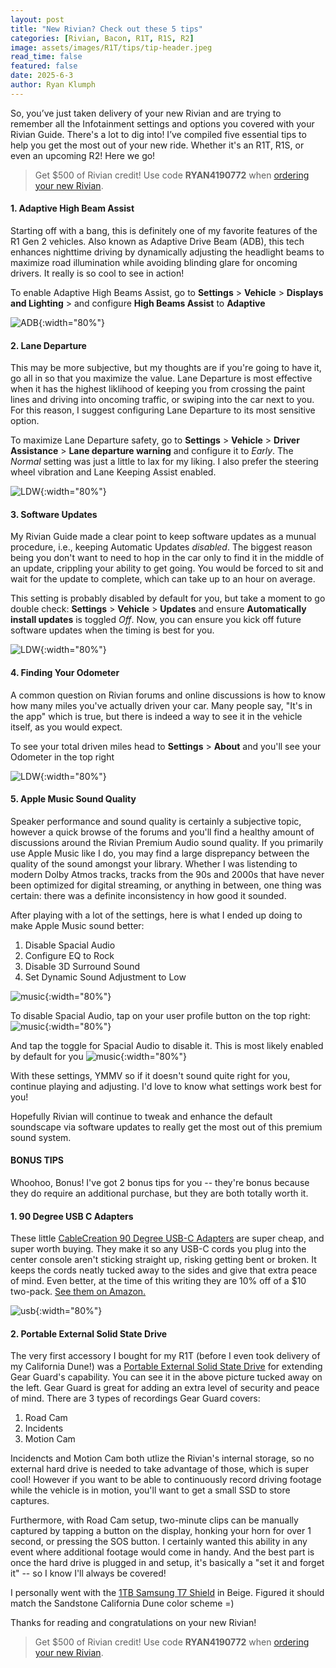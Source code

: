 ```yaml
---
layout: post
title: "New Rivian? Check out these 5 tips"
categories: [Rivian, Bacon, R1T, R1S, R2]
image: assets/images/R1T/tips/tip-header.jpeg
read_time: false
featured: false
date: 2025-6-3
author: Ryan Klumph
---
```

So, you’ve just taken delivery of your new Rivian and are trying to remember all the Infotainment settings and options you covered with your Rivian Guide. There's a lot to dig into! I’ve compiled five essential tips to help you get the most out of your new ride. Whether it's an R1T, R1S, or even an upcoming R2! Here we go!  

> Get $500 of Rivian credit! Use code **RYAN4190772** when [ordering your new Rivian](https://rivian.com/configurations/list?reprCode=RYAN4190772).  

#### 1. Adaptive High Beam Assist
Starting off with a bang, this is definitely one of my favorite features of the R1 Gen 2 vehicles. Also known as Adaptive Drive Beam (ADB), this tech enhances nighttime driving by dynamically adjusting the headlight beams to maximize road illumination while avoiding blinding glare for oncoming drivers. It really is so cool to see in action!

To enable Adaptive High Beams Assist, go to **Settings** > **Vehicle** > **Displays and Lighting** > and configure **High Beams Assist** to **Adaptive**

![ADB](/assets/images/R1T/tips/adb.jpeg){:width="80%"} 

#### 2. Lane Departure
This may be more subjective, but my thoughts are if you're going to have it, go all in so that you maximize the value. Lane Departure is most effective when it has the highest liklihood of keeping you from crossing the paint lines and driving into oncoming traffic, or swiping into the car next to you. For this reason, I suggest configuring Lane Departure to its most sensitive option. 

To maximize Lane Departure safety, go to **Settings** > **Vehicle** > **Driver Assistance** > **Lane departure warning** and configure it to *Early*. The *Normal* setting was just a little to lax for my liking. I also prefer the steering wheel vibration and Lane Keeping Assist enabled. 

![LDW](/assets/images/R1T/tips/lane.jpeg){:width="80%"} 

#### 3. Software Updates
My Rivian Guide made a clear point to keep software updates as a munual procedure, i.e., keeping Automatic Updates *disabled*. The biggest reason being you don't want to need to hop in the car only to find it in the middle of an update, crippling your ability to get going. You would be forced to sit and wait for the update to complete, which can take up to an hour on average. 

This setting is probably disabled by default for you, but take a moment to go double check: **Settings** > **Vehicle** > **Updates** and ensure **Automatically install updates** is toggled *Off*. Now, you can ensure you kick off future software updates when the timing is best for you.

![LDW](/assets/images/R1T/tips/Updates.jpeg){:width="80%"} 

#### 4. Finding Your Odometer
A common question on Rivian forums and online discussions is how to know how many miles you've actually driven your car. Many people say, "It's in the app" which is true, but there is indeed a way to see it in the vehicle itself, as you would expect. 

To see your total driven miles head to **Settings** > **About** and you'll see your Odometer in the top right

![LDW](/assets/images/R1T/tips/odo.jpeg){:width="80%"} 

#### 5. Apple Music Sound Quality
Speaker performance and sound quality is certainly a subjective topic, however a quick browse of the forums and you'll find a healthy amount of discussions around the Rivian Premium Audio sound quality. If you primarily use Apple Music like I do, you may find a large disprepancy between the quality of the sound amongst your library. Whether I was listending to modern Dolby Atmos tracks, tracks from the 90s and 2000s that have never been optimized for digital streaming, or anything in between, one thing was certain: there was a definite inconsistency in how good it sounded. 

After playing with a lot of the settings, here is what I ended up doing to make Apple Music sound better:

1. Disable Spacial Audio
2. Configure EQ to Rock
3. Disable 3D Surround Sound
4. Set Dynamic Sound Adjustment to Low 

![music](/assets/images/R1T/tips/music3.jpeg){:width="80%"} 

To disable Spacial Audio, tap on your user profile button on the top right:
![music](/assets/images/R1T/tips/music.jpeg){:width="80%"} 

And tap the toggle for Spacial Audio to disable it. This is most likely enabled by default for you
![music](/assets/images/R1T/tips/music2.jpeg){:width="80%"}  

With these settings, YMMV so if it doesn't sound quite right for you, continue playing and adjusting. I'd love to know what settings work best for you! 

Hopefully Rivian will continue to tweak and enhance the default soundscape via software updates to really get the most out of this premium sound system.
<br>

#### BONUS TIPS
Whoohoo, Bonus! I've got 2 bonus tips for you -- they're bonus because they do require an additional purchase, but they are both totally worth it. 

#### 1. 90 Degree USB C Adapters
These little [CableCreation 90 Degree USB-C Adapters](https://amzn.to/3ZKc8Ka) are super cheap, and super worth buying. They make it so any USB-C cords you plug into the center console aren't sticking straight up, risking getting bent or broken. It keeps the cords neatly tucked away to the sides and give that extra peace of mind. Even better, at the time of this writing they are 10% off of a $10 two-pack. [See them on Amazon.](https://amzn.to/3ZKc8Ka)

![usb](/assets/images/R1T/tips/usb.jpeg){:width="80%"} 

#### 2. Portable External Solid State Drive
The very first accessory I bought for my R1T (before I even took delivery of my California Dune!) was a [Portable External Solid State Drive](https://amzn.to/4ksd7al) for extending Gear Guard's capability. You can see it in the above picture tucked away on the left. Gear Guard is great for adding an extra level of security and peace of mind. There are 3 types of recordings Gear Guard covers:

1. Road Cam
2. Incidents
3. Motion Cam

Incidencts and Motion Cam both utlize the Rivian's internal storage, so no external hard drive is needed to take advantage of those, which is super cool! However if you want to be able to continuously record driving footage while the vehicle is in motion, you'll want to get a small SSD to store captures. 

Furthermore, with Road Cam setup, two-minute clips can be manually captured by tapping a button on the display, honking your horn for over 1 second, or pressing the SOS button. I certainly wanted this ability in any event where additional footage would come in handy. And the best part is once the hard drive is plugged in and setup, it's basically a "set it and forget it" -- so I know I'll always be covered!

I personally went with the [1TB Samsung T7 Shield](https://amzn.to/4ksd7al) in Beige. Figured it should match the Sandstone California Dune color scheme =)

Thanks for reading and congratulations on your new Rivian!

> Get $500 of Rivian credit! Use code **RYAN4190772** when [ordering your new Rivian](https://rivian.com/configurations/list?reprCode=RYAN4190772). 